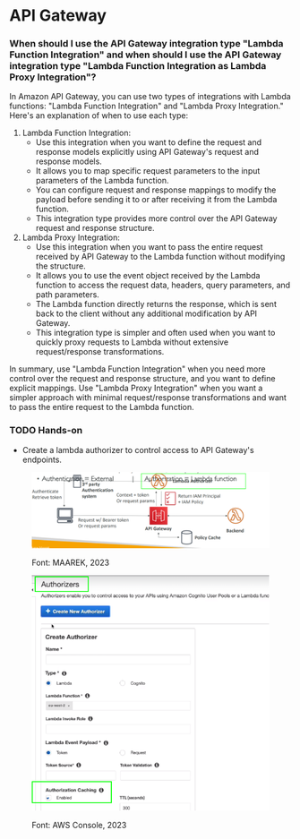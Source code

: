 # API Gateway

### When should I use the API Gateway integration type "Lambda Function Integration" and when should I use the API Gateway integration type "Lambda Function Integration as Lambda Proxy Integration"?

In Amazon API Gateway, you can use two types of integrations with Lambda functions: "Lambda Function Integration" and "Lambda Proxy Integration." Here's an explanation of when to use each type:

1. Lambda Function Integration:
   * Use this integration when you want to define the request and response models explicitly using API Gateway's request and response models.
   * It allows you to map specific request parameters to the input parameters of the Lambda function.
   * You can configure request and response mappings to modify the payload before sending it to or after receiving it from the Lambda function.
   * This integration type provides more control over the API Gateway request and response structure.
2. Lambda Proxy Integration:
   * Use this integration when you want to pass the entire request received by API Gateway to the Lambda function without modifying the structure.
   * It allows you to use the event object received by the Lambda function to access the request data, headers, query parameters, and path parameters.
   * The Lambda function directly returns the response, which is sent back to the client without any additional modification by API Gateway.
   * This integration type is simpler and often used when you want to quickly proxy requests to Lambda without extensive request/response transformations.

In summary, use "Lambda Function Integration" when you need more control over the request and response structure, and you want to define explicit mappings. Use "Lambda Proxy Integration" when you want a simpler approach with minimal request/response transformations and want to pass the entire request to the Lambda function.



### TODO Hands-on

* Create a lambda authorizer to control access to API Gateway's endpoints.

<figure><img src="../../.gitbook/assets/image (170).png" alt=""><figcaption><p>Font: MAAREK, 2023</p></figcaption></figure>

<figure><img src="../../.gitbook/assets/image (169).png" alt=""><figcaption><p>Font: AWS Console, 2023</p></figcaption></figure>

